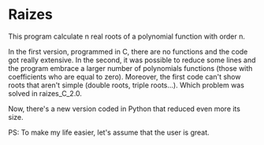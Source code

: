 # Raizes
This program calculate n real roots of a polynomial function with order n.

In the first version, programmed in C, there are no functions and the code got really extensive. In the second, it was possible to reduce some lines and the program embrace a larger number of polynomials functions (those with coefficients who are equal to zero). Moreover, the first code can't show roots that aren't simple (double roots, triple roots...). Which problem was solved in raizes_C_2.0.

Now, there's a new version coded in Python that reduced even more its size.

PS: To make my life easier, let's assume that the user is great.
